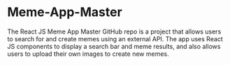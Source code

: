 # Meme-App-Master
The React JS Meme App Master GitHub repo is a project that allows users to search for and create memes using an external API. The app uses React JS components to display a search bar and meme results, and also allows users to upload their own images to create new memes.
